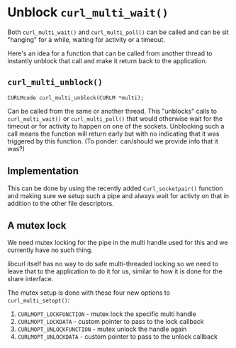 # Unblock `curl_multi_wait()`

Both `curl_multi_wait()` and `curl_multi_poll()` can be called and can be sit "hanging" for a while, waiting for activity or a timeout.

Here's an idea for a function that can be called from another thread to instantly unblock that call and make it return back to the application.

## `curl_multi_unblock()`

`CURLMcode curl_multi_unblock(CURLM *multi);`

Can be called from the same or another thread. This "unblocks" calls to `curl_multi_wait()` or `curl_multi_poll()` that would otherwise wait for the timeout or for activity to happen on one of the sockets. Unblocking such a
call means the function will return early but with no indicating that it was triggered by this function. (To ponder: can/should we provide info that it was?)

## Implementation

This can be done by using the recently added `Curl_socketpair()` function and making sure we setup such a pipe and always wait for activty on that in addition to the other file descriptors.

## A mutex lock

We need mutex locking for the pipe in the multi handle used for this and we currently have no such thing.

libcurl itself has no way to do safe multi-threaded locking so we need to leave that to the application to do it for us, similar to how it is done for the share interface.

The mutex setup is done with these four new options to `curl_multi_setopt()`: 

1. `CURLMOPT_LOCKFUNCTION` - mutex lock the specific multi handle
2. `CURLMOPT_LOCKDATA` - custom pointer to pass to the lock callback
3. `CURLMOPT_UNLOCKFUNCTION` - mutex unlock the handle again
4. `CURLMOPT_UNLOCKDATA` - custom pointer to pass to the unlock callback
